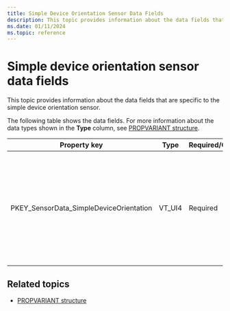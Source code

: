 ```yaml
---
title: Simple Device Orientation Sensor Data Fields
description: This topic provides information about the data fields that are specific to the simple device orientation sensor.
ms.date: 01/11/2024
ms.topic: reference
---
```


# Simple device orientation sensor data fields

This topic provides information about the data fields that are specific to the simple device orientation sensor.

The following table shows the data fields. For more information about the data types shown in the **Type** column, see [PROPVARIANT structure](/windows/win32/api/propidlbase/ns-propidlbase-propvariant).

| Property key | Type | Required/Optional | Description |
|---|---|---|---|
| PKEY_SensorData_SimpleDeviceOrientation | VT_UI4 | Required | The orientation of the device. For example, whether or not the device is Portrait Up/Down, Landscape Left/Right etc. |

## Related topics

- [PROPVARIANT structure](/windows/win32/api/propidlbase/ns-propidlbase-propvariant)
